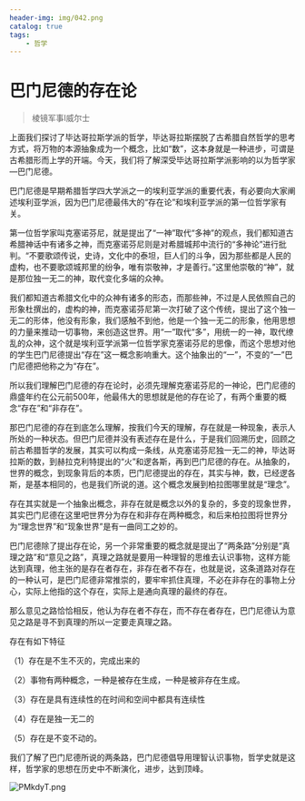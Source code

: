 ```yaml
---
header-img: img/042.png
catalog: true
tags:
    - 哲学
---
```


# 巴门尼德的存在论
> 棱镜军事Ⅰ威尔士

上面我们探讨了毕达哥拉斯学派的哲学，毕达哥拉斯摆脱了古希腊自然哲学的思考方式，将万物的本源抽象成为一个概念，比如“数”，这本身就是一种进步，可谓是古希腊形而上学的开端。今天，我们将了解深受毕达哥拉斯学派影响的以为哲学家—巴门尼德。
       
巴门尼德是早期希腊哲学四大学派之一的埃利亚学派的重要代表，有必要向大家阐述埃利亚学派，因为巴门尼德最伟大的“存在论”和埃利亚学派的第一位哲学家有关。
         
第一位哲学家叫克塞诺芬尼，就是提出了“一神”取代“多神”的观点，我们都知道古希腊神话中有诸多之神，而克塞诺芬尼则是对希腊城邦中流行的“多神论”进行批判。“不要歌颂传说，史诗，文化中的泰坦，巨人们的斗争，因为那些都是人民的虚构，也不要歌颂城邦里的纷争，唯有崇敬神，才是善行。”这里他崇敬的“神”，就是那位独一无二的神，取代变化多端的众神。
        
我们都知道古希腊文化中的众神有诸多的形态，而那些神，不过是人民依照自己的形象杜撰出的，虚构的神，而克塞诺芬尼第一次打破了这个传统，提出了这个独一无二的形体，他没有形象，我们感触不到他，他是一个独一无二的形象，他用思想的力量来推动一切事物，来创造这世界。用“一”取代“多”，用统一的一神，取代缭乱的众神，这个就是埃利亚学派第一位哲学家克塞诺芬尼的思像，而这个思想对他的学生巴门尼德提出“存在”这一概念影响重大。这个抽象出的“一”，不变的“一”巴门尼德把他称之为“存在”。
         
所以我们理解巴门尼德的存在论时，必须先理解克塞诺芬尼的一神论，巴门尼德的鼎盛年约在公元前500年，他最伟大的思想就是他的存在论了，有两个重要的概念“存在”和“非存在”。
        
那巴门尼德的存在到底怎么理解，按我们今天的理解，存在就是一种现象，表示人所处的一种状态。但巴门尼德并没有表述存在是什么，于是我们回溯历史，回顾之前古希腊哲学的发展，其实可以构成一条线，从克塞诺芬尼独一无二的神，毕达哥拉斯的数，到赫拉克利特提出的“火”和逻各斯，再到巴门尼德的存在。从抽象的，世界的概念，到现象背后的本质，巴门尼德提出的存在，其实与神，数，已经逻各斯，是基本相同的，也是我们所说的道。这个概念发展到柏拉图哪里就是“理念”。
       
存在其实就是一个抽象出概念，非存在就是概念以外的复杂的，多变的现象世界，其实巴门尼德在这里吧世界分为存在和非存在两种概念，和后来柏拉图将世界分为“理念世界”和“现象世界”是有一曲同工之妙的。
        
巴门尼德除了提出存在论，另一个非常重要的概念就是提出了“两条路”分别是“真理之路”和“意见之路”，真理之路就是要用一种理智的思维去认识事物，这样方能达到真理，他主张的是存在者存在，非存在者不存在，也就是说，这条道路对存在的一种认可，是巴门尼德非常推崇的，要牢牢抓住真理，不必在非存在的事物上分心，实际上他指的这个存在，实际上是通向真理的最终的存在。
      
那么意见之路恰恰相反，他认为存在者不存在，而不存在者存在，巴门尼德认为意见之路是寻不到真理的所以一定要走真理之路。
       
存在有如下特征
     
（1）存在是不生不灭的，完成出来的
     
（2）事物有两种概念，一种是被存在生成，一种是被非存在生成。
      
（3）存在是具有连续性的在时间和空间中都具有连续性
     
（4）存在是独一无二的
    
（5）存在是不变不动的。
        
我们了解了巴门尼德所说的两条路，巴门尼德倡导用理智认识事物，哲学史就是这样，哲学家的思想在历史中不断演化，进步，达到顶峰。

![PMkdyT.png](https://s1.ax1x.com/2018/07/14/PMkdyT.png)